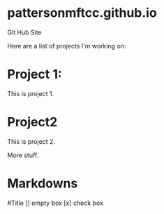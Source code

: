 # pattersonmftcc.github.io
 Git Hub Site
 
Here are a list of projects I'm working on:
# Project 1:
This is project 1.

# Project2
This is project 2.

More stuff.

# Markdowns

#Title
[] empty box
[x] check box
